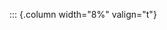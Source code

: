 <!-- Copyright (C) 2024  Kevin Sandom -->
<!-- Begin a new column of width 8%. -->

::: {.column width="8%" valign="t"}
